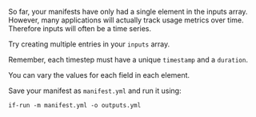 So far, your manifests have only had a single element in the inputs array. However, many applications will actually track usage metrics over time. Therefore inputs will often be a time series.

Try creating multiple entries in your `inputs` array.

Remember, each timestep must have a unique `timestamp` and a `duration`. 

You can vary the values for each field in each element.

Save your manifest as `manifest.yml` and run it using:

```
if-run -m manifest.yml -o outputs.yml
```
